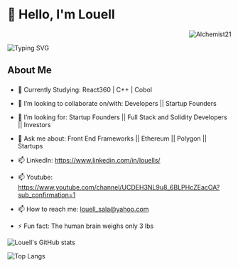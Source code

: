 <h1 align="left">👋 Hello, I'm Louell </h1> <p align="right"> <img src="https://komarev.com/ghpvc/?username=GITHUB-USERNAME&label=Profile%20views&color=ce9927&style=flat" alt="Alchemist21" /> </p>

<p align="left">
<img src="https://readme-typing-svg.herokuapp.com?font=Fira+Code&pause=1000&color=9400D3&center=true&vCenter=true&width=435&lines=Full+Stack+Web+Development;Product+Management;Community+Engagement;Regulatory+Affairs;Financial+Modeling;" alt="Typing SVG" />
</p>

###

<h2 align="left">About Me</h2>

###

- 🌱 Currently Studying: React360 | C++ | Cobol

- 👯 I’m looking to collaborate on/with: Developers || Startup Founders

- 🔮 I’m looking for: Startup Founders || Full Stack and Solidity Developers || Investors  

- 💬 Ask me about: Front End Frameworks || Ethereum || Polygon || Startups 

- 📫 LinkedIn: https://www.linkedin.com/in/louells/

- 📫 Youtube: https://www.youtube.com/channel/UCDEH3NL9u8_6BLPHcZEacOA?sub_confirmation=1
        
              
- 📫 How to reach me: louell_sala@yahoo.com

- ⚡ Fun fact: The human brain weighs only 3 lbs

![Louell's GitHub stats](https://github-readme-stats.vercel.app/api?username=Alchemist21&show_icons=true&theme=radical)

![Top Langs](https://github-readme-stats.vercel.app/api/top-langs/?username=Alchemist21&layout=compact)

<!--
**Alchemist21/Alchemist21** is a ✨ _special_ ✨ repository because its `README.md` (this file) appears on your GitHub profile.

Here are some ideas to get you started:

- 🔭 I’m currently working on ...
- 🌱 I’m currently learning ...
- 👯 I’m looking to collaborate on ...
- 🤔 I’m looking for help with ...
- 💬 Ask me about ...
- 📫 How to reach me: ...
- 😄 Pronouns: ...
- ⚡ Fun fact: ...
-->
